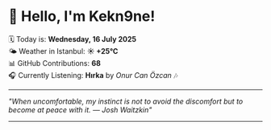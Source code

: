# 👋 Hello, I'm Kekn9ne!

🗓️ Today is: **Wednesday, 16 July 2025**  
🌤️ Weather in Istanbul: **☀️   +25°C**  
📊 GitHub Contributions: **68**  
🎧 Currently Listening: **Hırka** by *Onur Can Özcan* 🎶

---

_"When uncomfortable, my instinct is not to avoid the discomfort but to become at peace with it. — *Josh Waitzkin*"_

---
